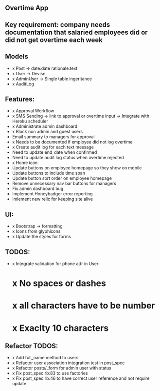 ## Overtime App

## Key requirement: company needs documentation that salaried employees did or did not get overtime each week

## Models
- x Post -> date:date rationale:text
- x User -> Devise
- x AdminUser -> Single table ingeritance
- x AuditLog

## Features:
- x Approval Workflow
- x SMS Sending -> link to approval or overtime input -> Integrate with Heroku scheduler
- x Administrate admin dashboard
- x Block non admin and guest users
- Email summary to managers for approval
- x Needs to be documented if employee did not log overtime
- x Create audit log for each text message
- Need to update end_date when confirmed
- Need to update audit log status when overtime rejected
- x Home icon
- Update buttons on employee homepage so they show on mobile
- Update buttons to include time span
- Update button sort order on employee homepage
- Remove unnecessary nav bar buttons for managers
- Fix admin dashboard bug
- Implement Honeybadger error reporting
- Imlement new relic for keeping site alive

## UI:
- x Bootstrap -> formatting
- x Icons from glyphicons
- x Update the styles for forms

## TODOS:
- x Integrate validation for phone attr in User:
	# x No spaces or dashes
	# x all characters have to be number
	# x Exaclty 10 characters

## Refactor TODOS:
- x Add full_name method to users
- x Refactor user association integration test in post_spec
- x Refactor posts/_form for admin user with status
- x Fix post_spec.rb:83 to use factories
- x Fix post_spec.rb:46 to have correct user reference and not require update